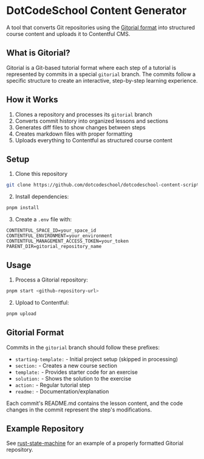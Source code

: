 # DotCodeSchool Content Generator

A tool that converts Git repositories using the [Gitorial format](https://github.com/gitorial-sdk) into structured course content and uploads it to Contentful CMS.

## What is Gitorial?

Gitorial is a Git-based tutorial format where each step of a tutorial is represented by commits in a special `gitorial` branch. The commits follow a specific structure to create an interactive, step-by-step learning experience.

## How it Works

1. Clones a repository and processes its `gitorial` branch
2. Converts commit history into organized lessons and sections
3. Generates diff files to show changes between steps
4. Creates markdown files with proper formatting
5. Uploads everything to Contentful as structured course content

## Setup

1. Clone this repository
```bash
git clone https://github.com/dotcodeschool/dotcodeschool-content-script.git
```
2. Install dependencies:
```bash
pnpm install
```
3. Create a `.env` file with:
```
CONTENTFUL_SPACE_ID=your_space_id
CONTENTFUL_ENVIRONMENT=your_environment
CONTENTFUL_MANAGEMENT_ACCESS_TOKEN=your_token
PARENT_DIR=gitorial_repository_name
```

## Usage

1. Process a Gitorial repository:
```bash
pnpm start <github-repository-url>
```

2. Upload to Contentful:
```bash
pnpm upload
```

## Gitorial Format

Commits in the `gitorial` branch should follow these prefixes:

- `starting-template:` - Initial project setup (skipped in processing)
- `section:` - Creates a new course section
- `template:` - Provides starter code for an exercise
- `solution:` - Shows the solution to the exercise
- `action:` - Regular tutorial step
- `readme:` - Documentation/explanation

Each commit's README.md contains the lesson content, and the code changes in the commit represent the step's modifications.

## Example Repository

See [rust-state-machine](https://github.com/shawntabrizi/rust-state-machine) for an example of a properly formatted Gitorial repository.